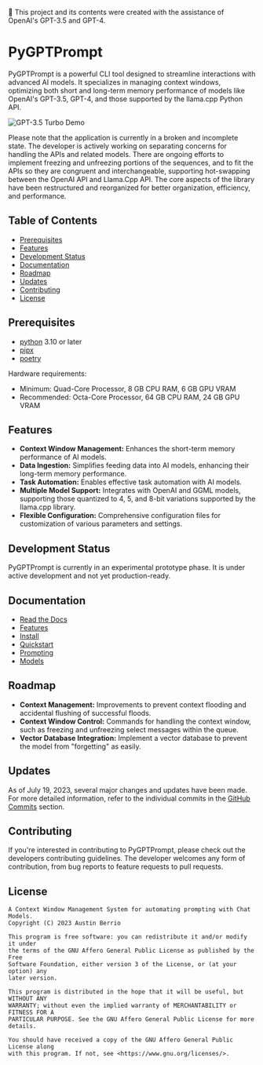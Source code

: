 📝 This project and its contents were created with the assistance of OpenAI's
GPT-3.5 and GPT-4.

# PyGPTPrompt

PyGPTPrompt is a powerful CLI tool designed to streamline interactions with
advanced AI models. It specializes in managing context windows, optimizing both
short and long-term memory performance of models like OpenAI's GPT-3.5, GPT-4,
and those supported by the llama.cpp Python API.

![GPT-3.5 Turbo Demo](docs/assets/gpt-3.5-turbo.gif)

Please note that the application is currently in a broken and incomplete state.
The developer is actively working on separating concerns for handling the APIs
and related models. There are ongoing efforts to implement freezing and
unfreezing portions of the sequences, and to fit the APIs so they are congruent
and interchangeable, supporting hot-swapping between the OpenAI API and
Llama.Cpp API. The core aspects of the library have been restructured and
reorganized for better organization, efficiency, and performance.

## Table of Contents

- [Prerequisites](#prerequisites)
- [Features](#features)
- [Development Status](#development-status)
- [Documentation](#documentation)
- [Roadmap](#roadmap)
- [Updates](#updates)
- [Contributing](#contributing)
- [License](#license)

## Prerequisites

- [python](https://www.python.org/) 3.10 or later
- [pipx](https://pypa.github.io/pipx/)
- [poetry](https://python-poetry.org/docs/)

Hardware requirements:

- Minimum: Quad-Core Processor, 8 GB CPU RAM, 6 GB GPU VRAM
- Recommended: Octa-Core Processor, 64 GB CPU RAM, 24 GB GPU VRAM

## Features

- **Context Window Management:** Enhances the short-term memory performance of
  AI models.
- **Data Ingestion:** Simplifies feeding data into AI models, enhancing their
  long-term memory performance.
- **Task Automation:** Enables effective task automation with AI models.
- **Multiple Model Support:** Integrates with OpenAI and GGML models, supporting
  those quantized to 4, 5, and 8-bit variations supported by the llama.cpp
  library.
- **Flexible Configuration:** Comprehensive configuration files for
  customization of various parameters and settings.

## Development Status

PyGPTPrompt is currently in an experimental prototype phase. It is under active
development and not yet production-ready.

## Documentation

- [Read the Docs](docs/)
- [Features](docs/features.md)
- [Install](docs/install/)
- [Quickstart](docs/quickstart.md)
- [Prompting](docs/prompting/)
- [Models](docs/models/)

## Roadmap

- **Context Management:** Improvements to prevent context flooding and
  accidental flushing of successful floods.
- **Context Window Control:** Commands for handling the context window, such as
  freezing and unfreezing select messages within the queue.
- **Vector Database Integration:** Implement a vector database to prevent the
  model from "forgetting" as easily.

## Updates

As of July 19, 2023, several major changes and updates have been made. For more
detailed information, refer to the individual commits in the
[GitHub Commits](https://github.com/teleprint-me/py.gpt.prompt/commits/main)
section.

## Contributing

If you're interested in contributing to PyGPTPrompt, please check out the
developers contributing guidelines. The developer welcomes any form of
contribution, from bug reports to feature requests to pull requests.

## License

    A Context Window Management System for automating prompting with Chat Models.
    Copyright (C) 2023 Austin Berrio

    This program is free software: you can redistribute it and/or modify it under
    the terms of the GNU Affero General Public License as published by the Free
    Software Foundation, either version 3 of the License, or (at your option) any
    later version.

    This program is distributed in the hope that it will be useful, but WITHOUT ANY
    WARRANTY; without even the implied warranty of MERCHANTABILITY or FITNESS FOR A
    PARTICULAR PURPOSE. See the GNU Affero General Public License for more details.

    You should have received a copy of the GNU Affero General Public License along
    with this program. If not, see <https://www.gnu.org/licenses/>.
